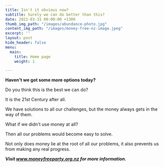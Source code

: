 ```yaml
---
title: Isn't it obvious now?
subtitle: Surely we can do better than this?
date: 2022-03-31 00:00:00 +1300
thumb_img_path: "/images/abundance-photo.jpg"
content_img_path: "/images/money-free-nz-image.jpeg"
excerpt: ''
layout: post
hide_header: false
menu:
  main:
    title: Home page
    weight: 1

---
```

**Haven't we got some more options today?**

Do you think this is the best we can do?

It is the 21st Century after all.

We have solutions to all our challenges, but the money always gets in the way of them.

What if we didn't use money at all?

Then all our problems would become easy to solve.

Not only does money lie at the root of all our problems, it also prevents us from making any real progress.

**_Visit www.moneyfreeparty.org.nz for more information._**